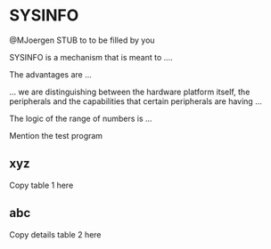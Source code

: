 SYSINFO
=======

@MJoergen STUB to to be filled by you

SYSINFO is a mechanism that is meant to ....

The advantages are ...

... we are distinguishing between the hardware platform itself, the
peripherals and the capabilities that certain peripherals are having ...

The logic of the range of numbers is ...

Mention the test program


xyz
---

Copy table 1 here

abc
---

Copy details table 2 here

